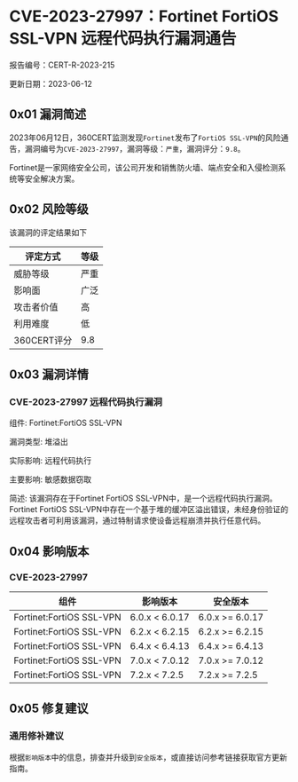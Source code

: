 # CVE-2023-27997：Fortinet FortiOS SSL-VPN 远程代码执行漏洞通告

报告编号：CERT-R-2023-215

更新日期：2023-06-12

## 0x01  漏洞简述

2023年06月12日，360CERT监测发现`Fortinet`发布了`FortiOS SSL-VPN`的风险通告，漏洞编号为`CVE-2023-27997`，漏洞等级：`严重`，漏洞评分：`9.8`。

Fortinet是一家网络安全公司，该公司开发和销售防火墙、端点安全和入侵检测系统等安全解决方案。

## 0x02  风险等级

该漏洞的评定结果如下

| 评定方式    | 等级 |
| ----------- | ---- |
| 威胁等级    | 严重 |
| 影响面      | 广泛 |
| 攻击者价值  | 高   |
| 利用难度    | 低   |
| 360CERT评分 | 9.8  |

## 0x03  漏洞详情

### CVE-2023-27997 远程代码执行漏洞

组件: Fortinet:FortiOS SSL-VPN

漏洞类型: 堆溢出

实际影响: 远程代码执行

主要影响: 敏感数据窃取

简述: 该漏洞存在于Fortinet FortiOS SSL-VPN中，是一个远程代码执行漏洞。Fortinet FortiOS SSL-VPN中存在一个基于堆的缓冲区溢出错误，未经身份验证的远程攻击者可利用该漏洞，通过特制请求使设备远程崩溃并执行任意代码。

## 0x04  影响版本

### CVE-2023-27997

| 组件                     | 影响版本       | 安全版本        |
| ------------------------ | -------------- | --------------- |
| Fortinet:FortiOS SSL-VPN | 6.0.x < 6.0.17 | 6.0.x >= 6.0.17 |
| Fortinet:FortiOS SSL-VPN | 6.2.x < 6.2.15 | 6.2.x >= 6.2.15 |
| Fortinet:FortiOS SSL-VPN | 6.4.x < 6.4.13 | 6.4.x >= 6.4.13 |
| Fortinet:FortiOS SSL-VPN | 7.0.x < 7.0.12 | 7.0.x >= 7.0.12 |
| Fortinet:FortiOS SSL-VPN | 7.2.x < 7.2.5  | 7.2.x >= 7.2.5  |

## 0x05  修复建议

### 通用修补建议

根据`影响版本`中的信息，排查并升级到`安全版本`，或直接访问参考链接获取官方更新指南。